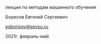 лекции по методам машинного обучения

Борисов Евгений Сергеевич

esborisov@sevsu.ru

2021г. февраль-май
